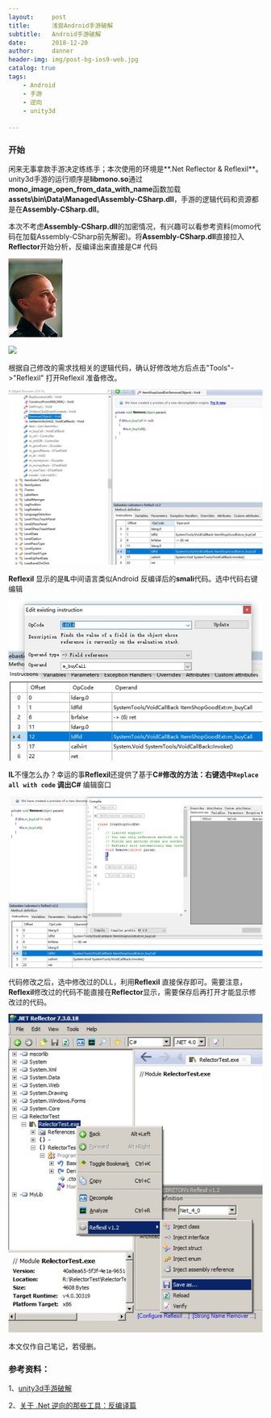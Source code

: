 ```yaml
---
layout:     post
title:      浅尝Android手游破解
subtitle:   Android手游破解
date:       2018-12-20
author:     danner
header-img: img/post-bg-ios9-web.jpg
catalog: true
tags:
    - Android
    - 手游
    - 逆向
    - unity3d

---
```


### 开始
  闲来无事拿款手游决定练练手；本次使用的环境是**.Net Reflector & Reflexil**。unity3d手游的运行顺序是**libmono.so**通过**mono_image_open_from_data_with_name**函数加载**assets\bin\Data\Managed\Assembly-CSharp.dll**，手游的逻辑代码和资源都是在**Assembly-CSharp.dll**。
  
  本次不考虑**Assembly-CSharp.dll**的加密情况，有兴趣可以看参考资料(momo代码在加载Assembly-CSharp前先解密)。将**Assembly-CSharp.dll**直接拉入**Reflector**开始分析，反编译出来直接是C# 代码

![](https://github.com/vendanner/vendanner.github.io/blob/master/img/about-BY-gentle.jpg)

![](http://upload-images.jianshu.io/upload_images/2178672-2226239a63278302.png?imageMogr2/auto-orient/strip%7CimageView2/2/w/1240)

根据自己修改的需求找相关的逻辑代码，确认好修改地方后点击"Tools"->"Reflexil" 打开Reflexil 准备修改。

![](https://github.com/vendanner/vendanner.github.io/blob/master/img/Android/b17e60b07991.jpg)

**Reflexil** 显示的是**IL**中间语言类似Android 反编译后的**smali**代码。选中代码右键编辑

![](https://github.com/vendanner/vendanner.github.io/blob/master/img/Android/dca9856a9514.jpg)

**IL**不懂怎么办？幸运的事**Reflexil**还提供了基于**C#**修改的方法：右键选中`Replace all with code` 调出**C#** 编辑窗口

![](https://github.com/vendanner/vendanner.github.io/blob/master/img/Android/99b1a64b723b.jpg)

代码修改之后，选中修改过的DLL，利用**Reflexil** 直接保存即可。需要注意，**Reflexil**修改过的代码不能直接在**Reflector**显示，需要保存后再打开才能显示修改过的代码。

![](https://github.com/vendanner/vendanner.github.io/blob/master/img/Android/7479fefc6bdd.jpg)

本文仅作自己笔记，若侵删。


### 参考资料：
1、[unity3d手游破解](https://bbs.pediy.com/thread-226208.htm)

2、[关于 .Net 逆向的那些工具：反编译篇](http://www.aneasystone.com/archives/2015/06/net-reverse-decompiling.html)
